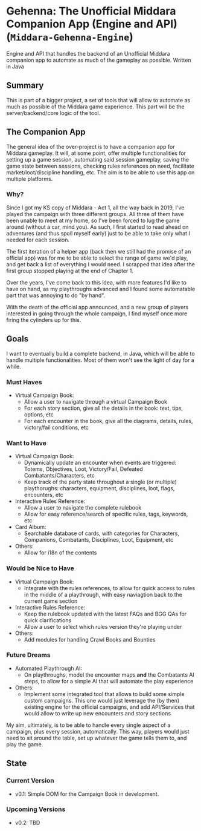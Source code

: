 # Gehenna: The Unofficial Middara Companion App (Engine and API) (`Middara-Gehenna-Engine`)
Engine and API that handles the backend of an Unofficial Middara companion app to automate as much of the gameplay as possible. Written in Java

## Summary
This is part of a bigger project, a set of tools that will allow to automate as much as possible of the Middara game experience.
This part will be the server/backend/core logic of the tool.

## The Companion App
The general idea of the over-project is to have a companion app for Middara gameplay.
It will, at some point, offer multiple functionalities for setting up a game session, automating said session gameplay, saving the game state between sessions, checking rules references on need, facilitate market/loot/discipline handling, etc.
The aim is to be able to use this app on multiple platforms.

### Why?
Since I got my KS copy of Middara - Act 1, all the way back in 2019, I've played the campaign with three different groups. All three of them have been unable to meet at my home, so I've been forced to lug the game around (without a car, mind you).
As such, I first started to read ahead on adventures (and thus spoil myself early) just to be able to take only what I needed for each session.

The first iteration of a helper app (back then we still had the promise of an official app) was for me to be able to select the range of game we'd play, and get back a list of everything I would need. I scrapped that idea after the first group stopped playing at the end of Chapter 1.

Over the years, I've come back to this idea, with more features I'd like to have on hand, as my playthroughs advanced and I found some automatable part that was annoying to do "by hand".

With the death of the official app announced, and a new group of players interested in going through the whole campaign, I find myself once more firing the cylinders up for this.

## Goals
I want to eventually build a complete backend, in Java, which will be able to handle multiple functionalities. Most of them won't see the light of day for a while.

### Must Haves
- Virtual Campaign Book:
  - Allow a user to navigate through a virtual Campaign Book
  - For each story section, give all the details in the book: text, tips, options, etc
  - For each encounter in the book, give all the diagrams, details, rules, victory/fail conditions, etc

### Want to Have
- Virtual Campaign Book:
  - Dynamically update an encounter when events are triggered: Totems, Objectives, Loot, Victory/Fail, Defeated Combatants/Characters, etc
  - Keep track of the party state throughout a single (or multiple) playthorughs: characters, equipment, disciplines, loot, flags, encounters, etc
- Interactive Rules Reference:
  - Allow a user to navigate the complete rulebook
  - Allow for easy reference/search of specific rules, tags, keywords, etc
- Card Album:
  - Searchable database of cards, with categories for Characters, Companions, Combatants, Disciplines, Loot, Equipment, etc
- Others:
  - Allow for i18n of the contents

### Would be Nice to Have
- Virtual Campaign Book:
  - Integrate with the rules references, to allow for quick access to rules in the middle of a playthrough, with easy naviagtion back to the current game section
- Interactive Rules Reference:
  - Keep the rulebook updated with the latest FAQs and BGG QAs for quick clarifications
  - Allow a user to select which rules version they're playing under
- Others:
  - Add modules for handling Crawl Books and Bounties

### Future Dreams
- Automated Playthrough AI:
  - On playthroughs, model the encounter maps **and** the Combatants AI steps, to allow for a simple AI that will automate the play experience
- Others:
  - Implement some integrated tool that allows to build some simple custom campaigns. This one would just leverage the (by then) existing engine for the official campaigns, and add API/Services that would allow to write up new encounters and story sections

My aim, ultimately, is to be able to handle every single aspect of a campaign, plus every session, automatically. This way, players would just need to sit around the table, set up whatever the game tells them to, and play the game.

## State
### Current Version
- v0.1: Simple DOM for the Campaign Book in development.

### Upcoming Versions
- v0.2: TBD
